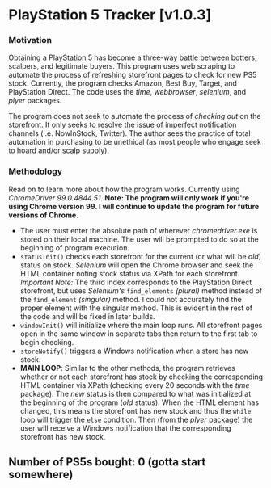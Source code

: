 # PlayStation 5 Tracker [v1.0.3]

### **Motivation**
Obtaining a PlayStation 5 has become a three-way battle between botters, scalpers, and legitimate buyers. This program uses web scraping to automate the process of refreshing storefront pages to check for new PS5 stock. Currently, the program checks Amazon, Best Buy, Target, and PlayStation Direct. The code uses the *time*, *webbrowser*, *selenium*, and *plyer* packages.

The program does not seek to automate the process of *checking out* on the storefront. It only seeks to resolve the issue of imperfect notification channels (i.e. NowInStock, Twitter). The author sees the practice of total automation in purchasing to be unethical (as most people who engage seek to hoard and/or scalp supply).

### **Methodology**
Read on to learn more about how the program works. Currently using *ChromeDriver 99.0.4844.51*. **Note: The program will only work if you're using Chrome version 99. I will continue to update the program for future versions of Chrome.**
* The user must enter the absolute path of wherever *chromedriver.exe* is stored on their local machine. The user will be prompted to do so at the beginning of program execution.
* `statusInit()` checks each storefront for the current (or what will be *old*) status on stock. *Selenium* will open the Chrome browser and seek the HTML container noting stock status via XPath for each storefront. *Important Note:* The third index corresponds to the PlayStation Direct storefront, but uses *Selenium's* `find_elements` *(plural)* method instead of the `find_element` *(singular)* method. I could not accurately find the proper element with the singular method. This is evident in the rest of the code and will be fixed in later builds.
* `windowInit()` will initialize where the main loop runs. All storefront pages open in the same window in separate tabs then return to the first tab to begin checking.
* `storeNotify()` triggers a Windows notification when a store has new stock.
* **MAIN LOOP**: Similar to the other methods, the program retrieves whether or not each storefront has stock by checking the corresponding HTML container via XPath (checking every 20 seconds with the *time* package). The *new* status is then compared to what was initialized at the beginning of the program (*old* status). When the HTML element has changed, this means the storefront has new stock and thus the `while` loop will trigger the `else` condition. Then (from the *plyer* package) the user will receive a Windows notification that the corresponding storefront has new stock.

## Number of PS5s bought: **0** (gotta start somewhere)